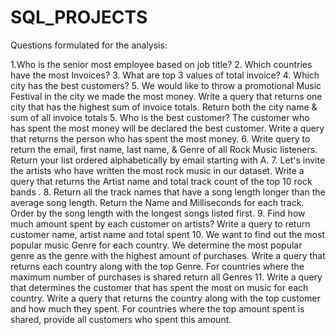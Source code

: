 # SQL_PROJECTS

Questions formulated for the analysis:

1.Who is the senior most employee based on job title? 
2. Which countries have the most Invoices? 
3. What are top 3 values of total invoice? 
4. Which city has the best customers?
5.  We would like to throw a promotional Music Festival in the city we made the most money. Write a query that returns one city that has the highest sum of invoice totals. Return both the city name & sum of all invoice totals 5. Who is the best customer? The customer who has spent the most money will be declared the best customer. Write a query that returns the person who has spent the most money.
6. Write query to return the email, first name, last name, & Genre of all Rock Music listeners. Return your list ordered alphabetically by email starting with A.
 7. Let's invite the artists who have written the most rock music in our dataset. Write a query that returns the Artist name and total track count of the top 10 rock bands .
8. Return all the track names that have a song length longer than the average song length. Return the Name and Milliseconds for each track. Order by the song length with the longest songs listed first.
9. Find how much amount spent by each customer on artists? Write a query to return customer name, artist name and total spent 
10. We want to find out the most popular music Genre for each country. We determine the most popular genre as the genre with the highest amount of purchases. Write a query that returns each country along with the top Genre. For countries where the maximum number of purchases is shared return all Genres 
11. Write a query that determines the customer that has spent the most on music for each country. Write a query that returns the country along with the top customer and how much they spent. For countries where the top amount spent is shared, provide all customers who spent this amount.
